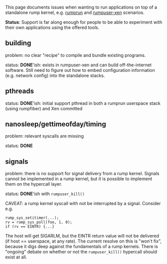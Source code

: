 This page documents issues when wanting to run applications on top of a standalone rump kernel, e.g. [rumprun](http://repo.rumpkernel.org/rumprun/) and [rumpuser-xen](http://repo.rumpkernel.org/rumpuser-xen/) scenarios.

__Status__: Support is far along enough for people to be able to experiment with their own applications
using the offered tools.

## building

problem: no clear "recipe" to compile and bundle existing programs.

status: __DONE__'ish: exists in rumpuser-xen and can build off-the-internet software.  Still need to
figure out how to embed configuration information (e.g. network config) into the standalone stacks.

## pthreads

status: __DONE__'ish: initial support pthread in both a rumprun userspace stack (using rumpfiber) and Xen committed

## nanosleep/gettimeofday/timing

problem: relevant syscalls are missing

status: __DONE__

## signals

problem: there is no support for signal delivery from a rump kernel.  Signals cannot be implemented in a rump kernel, but it is possible to implement them on the hypercall layer.

status: __DONE__'ish with `rumpuser_kill()`

CAVEAT: a rump kernel syscall with not be interrupted by a signal.  Consider e.g.

```
rump_sys_setitimer(...);
rv = rump_sys_poll(foo, 1, 0);
if (rv == EINTR) {...}
```

The host will get SIGARLM, but the EINTR return value will not be delivered (if host == userspace, at any rate).  The current resolve on this is "won't fix", because it digs deep against the fundamentals of a rump kernels.  There is "ongoing" debate on whether or not the `rumpuser_kill()` hypercall should exist at all.